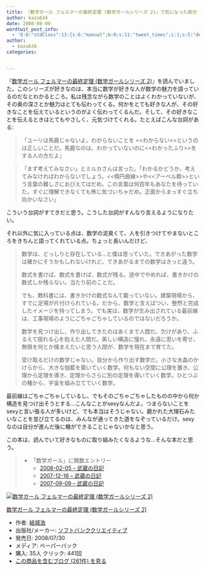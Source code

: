 ```yaml
---
title: 『数学ガール フェルマーの最終定理 (数学ガールシリーズ 2)』で気になった部分
author: kazu634
date: 2008-08-09
wordtwit_post_info:
  - 'O:8:"stdClass":13:{s:6:"manual";b:0;s:11:"tweet_times";i:1;s:5:"delay";i:0;s:7:"enabled";i:1;s:10:"separation";s:2:"60";s:7:"version";s:3:"3.7";s:14:"tweet_template";b:0;s:6:"status";i:2;s:6:"result";a:0:{}s:13:"tweet_counter";i:2;s:13:"tweet_log_ids";a:1:{i:0;i:4199;}s:9:"hash_tags";a:0:{}s:8:"accounts";a:1:{i:0;s:7:"kazu634";}}'
author:
  - kazu634
categories:


---
```

<div class="section">
<p>
    『<a href="http://d.hatena.ne.jp/asin/4797345268" onclick="__gaTracker('send', 'event', 'outbound-article', 'http://d.hatena.ne.jp/asin/4797345268', '数学ガール フェルマーの最終定理 (数学ガールシリーズ 2)');">数学ガール フェルマーの最終定理 (数学ガールシリーズ 2)</a>』を読んでいました。このシリーズが好きなのは、本当に数学が好きな人が数学の魅力を語っているのだなとわかるところ。私は残念ながら数学のことはよくわかっていないが、その奥の深さとか魅力はとても伝わってくる。何かをとても好きな人が、その好きなことを伝えているというのがよく伝わってくるんだ。そして、その好きなことを伝えるときはとてもやさしく、元気づけてくれる。たとえばこんな台詞がある:
</p>
  
<blockquote>
<p>
      「ユーリは馬鹿じゃないよ。わからないことを <<わからない>>というのは正しいことだ。馬鹿なのは、わかっていないのに<<わかったふり>>をする人の方だよ」
</p>
</blockquote>
  
<blockquote>
<p>
      「まず考えてみなさい」とミルカさんは言った。「わかるかどうか、考えてみなければわからないでしょう。<<楕円曲線>>や<<アーベル群>>という言葉の難しさにおびえてはだめ。この言葉は何百年もあなたを待っていた。すぐに理解できなくても怖じ気づいちゃだめ。正面からまっすぐ立ち向かいなさい」
</p>
</blockquote>
  
<p>
    こういう台詞がすてきだと思う。こうした台詞がすんなり言えるようになりたい。
</p>
  
<p>
</p>
  
<p>
    それ以外に気に入っている点は、数学の泥臭くて、人を引きつけてやまないところをきちんと語ってくれている点。ちょっと長いんだけど、
</p>
  
<blockquote>
<p>
      数学は、どっしりと存在している…と僕は思っていた。できあがった数学は確かにそうかもしれないけれど、できあがるまでの数学はきっと違う。
</p>
    
<p>
      数式を書けば、数式を書けば、数式が残る。途中でやめれば、書きかけの数式しか残らない。当たり前のことだ。
</p>
    
<p>
      でも、教科書には、書きかけの数式なんて載っていない。建築現場から、すでに足場が片付けられている。だから、数学と言えばつい、整然と完成したイメージを持ってしまう。でも実は、数学が生み出されている最前線は、工事現場のようにごちゃごちゃしているのではないだろうか。
</p>
    
<p>
      数学を見つけ出し、作り出してきたのはあくまで人間だ。欠けがあり、ふるえて揺れる心を抱えた人間だ。美しい構造に憧れ、永遠に思いを寄せ、無限を何とか捕まえたいと思う人間が、数学を現在まで育てた。
</p>
    
<p>
      受け取るだけの数学じゃない。自分から作り出す数学だ。小さな水晶のかけらから、大きな伽藍を築いていく数学。何もない空間に公理を置き、公理から定理を導き、定理からさらに別の定理を導いていく数学。ひとつぶの種から、宇宙を組み立てていく数学。
</p>
</blockquote>
  
<p>
    最前線はごちゃごちゃしているし、でもそのごちゃごちゃしたものの中から何か構造を見つけ出そうとする…こんなことがsexyなんだよ。つまらないことをsexyと言い張る人が多いけど、でも本当はそうじゃない。磨かれた大理石みたいなことを並び立てるのは、みんなが通ってきた道をなぞっているだけ。sexyなのは自分が進んだ後に轍ができることじゃないかなと思う。
</p>
  
<p>
    この本は、読んでいて好きなものに取り組みたくなるような…そんな本だと思う。
</p>
  
<blockquote>
<ul>
<li>
        「数学ガール」に関数エントリー <ul>
<li>
<a href="http://d.hatena.ne.jp/sirocco634/20080205#1202211918" onclick="__gaTracker('send', 'event', 'outbound-article', 'http://d.hatena.ne.jp/sirocco634/20080205#1202211918', '2008-02-05 &#8211; 武蔵の日記');" target="_blank">2008-02-05 &#8211; 武蔵の日記</a>
</li>
<li>
<a href="http://d.hatena.ne.jp/sirocco634/20071216#1197733099" onclick="__gaTracker('send', 'event', 'outbound-article', 'http://d.hatena.ne.jp/sirocco634/20071216#1197733099', '2007-12-16 &#8211; 武蔵の日記');" target="_blank">2007-12-16 &#8211; 武蔵の日記</a>
</li>
<li>
<a href="http://d.hatena.ne.jp/sirocco634/20070909#1189306800" onclick="__gaTracker('send', 'event', 'outbound-article', 'http://d.hatena.ne.jp/sirocco634/20070909#1189306800', '2007-09-09 &#8211; 武蔵の日記');" target="_blank">2007-09-09 &#8211; 武蔵の日記</a>
</li>
</ul>
</li>
</ul>
</blockquote>
  
<div class="hatena-asin-detail">
<a href="http://www.amazon.co.jp/dp/4797345268/?tag=hatena_st1-22&ascsubtag=d-7ibv" onclick="__gaTracker('send', 'event', 'outbound-article', 'http://www.amazon.co.jp/dp/4797345268/?tag=hatena_st1-22&ascsubtag=d-7ibv', '');"><img src="https://images-na.ssl-images-amazon.com/images/I/51CkaKAKglL._SL160_.jpg" class="hatena-asin-detail-image" alt="数学ガール フェルマーの最終定理 (数学ガールシリーズ 2)" title="数学ガール フェルマーの最終定理 (数学ガールシリーズ 2)" /></a></p> 
    
<div class="hatena-asin-detail-info">
<p class="hatena-asin-detail-title">
<a href="http://www.amazon.co.jp/dp/4797345268/?tag=hatena_st1-22&ascsubtag=d-7ibv" onclick="__gaTracker('send', 'event', 'outbound-article', 'http://www.amazon.co.jp/dp/4797345268/?tag=hatena_st1-22&ascsubtag=d-7ibv', '数学ガール フェルマーの最終定理 (数学ガールシリーズ 2)');">数学ガール フェルマーの最終定理 (数学ガールシリーズ 2)</a>
</p>
      
<ul>
<li>
<span class="hatena-asin-detail-label">作者:</span> <a href="http://d.hatena.ne.jp/keyword/%B7%EB%BE%EB%B9%C0" onclick="__gaTracker('send', 'event', 'outbound-article', 'http://d.hatena.ne.jp/keyword/%B7%EB%BE%EB%B9%C0', '結城浩');" class="keyword">結城浩</a>
</li>
<li>
<span class="hatena-asin-detail-label">出版社/メーカー:</span> <a href="http://d.hatena.ne.jp/keyword/%A5%BD%A5%D5%A5%C8%A5%D0%A5%F3%A5%AF%A5%AF%A5%EA%A5%A8%A5%A4%A5%C6%A5%A3%A5%D6" onclick="__gaTracker('send', 'event', 'outbound-article', 'http://d.hatena.ne.jp/keyword/%A5%BD%A5%D5%A5%C8%A5%D0%A5%F3%A5%AF%A5%AF%A5%EA%A5%A8%A5%A4%A5%C6%A5%A3%A5%D6', 'ソフトバンククリエイティブ');" class="keyword">ソフトバンククリエイティブ</a>
</li>
<li>
<span class="hatena-asin-detail-label">発売日:</span> 2008/07/30
</li>
<li>
<span class="hatena-asin-detail-label">メディア:</span> ペーパーバック
</li>
<li>
<span class="hatena-asin-detail-label">購入</span>: 35人 <span class="hatena-asin-detail-label">クリック</span>: 441回
</li>
<li>
<a href="http://d.hatena.ne.jp/asin/4797345268" onclick="__gaTracker('send', 'event', 'outbound-article', 'http://d.hatena.ne.jp/asin/4797345268', 'この商品を含むブログ (261件) を見る');" target="_blank">この商品を含むブログ (261件) を見る</a>
</li>
</ul>
</div>
    
<div class="hatena-asin-detail-foot">
</div>
</div>
</div>
